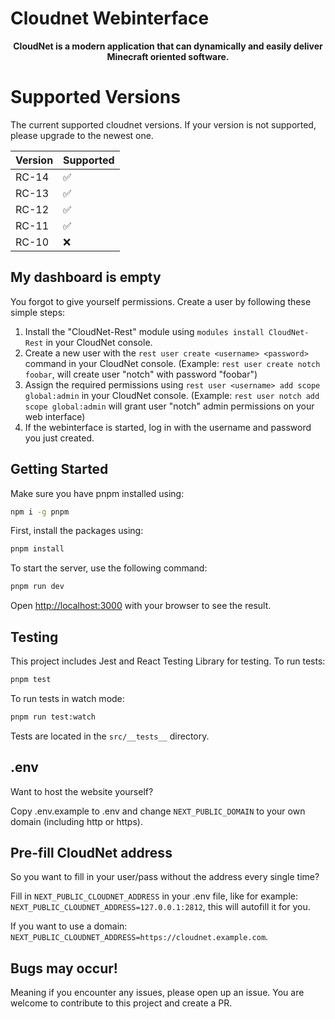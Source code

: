 # Cloudnet Webinterface

<p style="text-align:center;">
    <b>CloudNet is a modern application that can dynamically and easily deliver Minecraft oriented software.</b>
</p>

# Supported Versions

The current supported cloudnet versions. If your version is not supported, please upgrade to the newest one.

| Version | Supported          |
| ------- | ------------------ |
| RC-14   | :white_check_mark: |
| RC-13   | :white_check_mark: |
| RC-12   | :white_check_mark: |
| RC-11   | :white_check_mark: |
| RC-10   | :x:                |

## My dashboard is empty

You forgot to give yourself permissions. Create a user by following these simple steps:

1. Install the "CloudNet-Rest" module using `modules install CloudNet-Rest` in your CloudNet console.
2. Create a new user with the `rest user create <username> <password>` command in your CloudNet console. (Example: `rest user create notch foobar`, will create user "notch" with password "foobar")
3. Assign the required permissions using `rest user <username> add scope global:admin` in your CloudNet console. (Example: `rest user notch add scope global:admin` will grant user "notch" admin permissions on your web interface)
4. If the webinterface is started, log in with the username and password you just created.

## Getting Started

Make sure you have pnpm installed using:

```bash
npm i -g pnpm
```

First, install the packages using:

```bash
pnpm install
```

To start the server, use the following command:

```bash
pnpm run dev
```

Open [http://localhost:3000](http://localhost:3000) with your browser to see the result.

## Testing

This project includes Jest and React Testing Library for testing. To run tests:

```bash
pnpm test
```

To run tests in watch mode:

```bash
pnpm run test:watch
```

Tests are located in the `src/__tests__` directory.

## .env

Want to host the website yourself?

Copy .env.example to .env and change `NEXT_PUBLIC_DOMAIN` to your own domain (including http or https).

## Pre-fill CloudNet address

So you want to fill in your user/pass without the address every single time?

Fill in `NEXT_PUBLIC_CLOUDNET_ADDRESS` in your .env file, like for example: `NEXT_PUBLIC_CLOUDNET_ADDRESS=127.0.0.1:2812`, this will autofill it for you.

If you want to use a domain: `NEXT_PUBLIC_CLOUDNET_ADDRESS=https://cloudnet.example.com`.

## Bugs may occur!

Meaning if you encounter any issues, please open up an issue. You are welcome to contribute to this project and create a PR.

